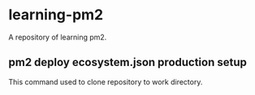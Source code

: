 # learning-pm2

A repository of learning pm2.

## pm2 deploy ecosystem.json production setup

This command used to clone repository to work directory.


